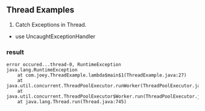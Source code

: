 ## Thread Examples

1. Catch Exceptions in Thread. 
- use UncaughtExceptionHandler

### result
```
error occured...thread-0, RuntimeException
java.lang.RuntimeException
    at com.joey.ThreadExample.lambda$main$1(ThreadExample.java:27)
    at java.util.concurrent.ThreadPoolExecutor.runWorker(ThreadPoolExecutor.java:1142)
    at java.util.concurrent.ThreadPoolExecutor$Worker.run(ThreadPoolExecutor.java:617)
    at java.lang.Thread.run(Thread.java:745)

```
